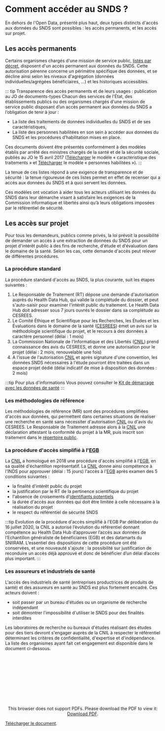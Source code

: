 # Comment accéder au SNDS ?
<!-- SPDX-License-Identifier: MPL-2.0 -->

En dehors de l'Open Data, présenté plus haut, deux types distincts d'accès aux données du SNDS sont possibles : les accès permanents, et les accès sur projet.

## Les accès permanents

Certains organismes chargés d'une mission de service public, [listés par décret](https://www.legifrance.gouv.fr/affichTexte.do?cidTexte=JORFTEXT000033702840&categorieLien=id), disposent d'un accès permanent aux données du SNDS.
Cette autorisation pérenne concerne un périmètre spécifique des données, et se décline ainsi selon les niveaux d'agrégation (données individuelles/agrégées bénéficiaires, …) et les historiques accessibles.

::: tip Transparence des accès permanents et de leurs usages : publication au JO de documents-types
Chacun des services de l'État, des établissements publics ou des organismes chargés d'une mission de service public disposant d’un accès permanent aux données du SNDS a l’obligation de tenir à jour :

- La liste des traitements de données individuelles du SNDS et de ses caractéristiques,
- La liste des personnes habilitées en son sein à accéder aux données du SNDS et les procédures d’habilitation mises en place.

Ces documents doivent être présentés conformément à des modèles établis par arrêté des ministres chargés de la santé et de la sécurité sociale, publiés au JO le 15 avril 2017 ([Télécharger](https://documentation-snds.health-data-hub.fr/files/HDH/modele_caracteristiques_des_traitements.doc) le modèle « caractéristique des traitements » et [Télécharger](https://documentation-snds.health-data-hub.fr/files/HDH/modele_habilitation.doc) le modèle « personnes habilitées »).
:::

La tenue de ces listes répond à une exigence de transparence et de sécurité : la tenue rigoureuse de ces listes permet en effet de recenser qui a accès aux données du SNDS et à quoi servent les données.

Ces modèles ont vocation à aider tous les acteurs utilisant les données du SNDS dans leur démarche visant à satisfaire les exigences de la Commission informatique et libertés ainsi qu’à leurs obligations imposées par le référentiel de sécurité.

## Les accès sur projet

Pour tous les demandeurs, publics comme privés, la loi prévoit la possibilité de demander un accès à une extraction de données du SNDS pour un projet d'intérêt public à des fins de recherche, d'étude et d'évaluation dans le domaine de la santé.
Selon les cas, cette demande d'accès peut relever de différentes procédures.

### La procédure standard

La procédure standard d'accès au SNDS, la plus courante, suit les étapes suivantes :

1. Le Responsable de Traitement (RT) dépose une demande d'autorisation auprès du Health Data Hub, qui valide la complétude du dossier, et peut s'auto-saisir pour examiner l'intérêt public du traitement.  Le Health Data Hub doit adresser sous 7 jours ouvrés le dossier dans sa complétude au CESREES.
2. Le Comité Éthique et Scientifique pour les Recherches, les Études et les Évaluations dans le domaine de la santé ([CESREES](https://www.health-data-hub.fr/page/le-cesrees)) émet un avis sur la méthodologie scientifique du projet, et le recours à des données à caractère personnel (délai : 1 mois)
3. La Commission Nationale de l'Informatique et des Libertés ([CNIL](../glossaire/CNIL.md)) prend connaissance des avis du CESREES, et donne une autorisation pour le projet (délai : 2 mois, renouvelable une fois)
4. A l'issue de l'autorisation [CNIL](../glossaire/CNIL.md) et après signature d'une convention, les données SNDS nécessaires à l'étude pourront être traitées dans un espace projet dédié (délai indicatif de mise à disposition des données : 2 mois)

:::tip Pour plus d'informations
Vous pouvez consulter le [Kit de démarrage avec les données de santé](../formation_snds/starter_kit.md)
:::

### Les méthodologies de référence

Les méthodologies de référence (MR) sont des procédures simplifiées d'accès aux données, qui permettent dans certaines situations de réaliser une recherche en santé sans nécessiter d'autorisation [CNIL](../glossaire/CNIL.md) ou d'avis du CESREES.
Le Responsable de Traitement adresse alors à la [CNIL](../glossaire/CNIL.md) une déclaration attestant la conformité du projet à la MR, puis inscrit son traitement dans le [répertoire public](https://www.health-data-hub.fr/projets).

### La procédure d'accès simplifié à l'[EGB](../glossaire/EGB.md)

La [CNIL](../glossaire/CNIL.md) a homologué en 2018 une procédure d'accès simplifié à l'[EGB](../glossaire/EGB.md), en sa qualité d'échantillon représentatif.
La [CNIL](../glossaire/CNIL.md) donne ainsi compétence à l'INDS pour approuver (délai : 15 jours) l'accès à l'[EGB](../glossaire/EGB.md) après examen des 5 conditions suivantes :

- la finalité d'intérêt public du projet
- la justification par le RT de la pertinence scientifique du projet
- l'absence de croisements d'[identifiants potentiels](../glossaire/IdPotentiels.md)
- la durée d'accès aux données qui doit être limitée à celle nécessaire à la réalisation du projet
- le respect du référentiel de sécurité SNDS

:::tip Evolution de la procédure d'accès simplifié à l'EGB
Par délibération du 16 juillet 2020, la CNIL a autorisé l’évolution du référentiel donnant compétence au Health Data Hub d’approuver l’accès aux données de l’Echantillon généraliste de bénéficiaires (EGB) et des datamarts du SNIIRAM.
L’essentiel des dispositions de cette procédure ont été conservées, et une nouveauté s'ajoute : la possibilité sur justification de reconduire un accès déjà approuvé et donc de bénéficier d’un délai d’accès plus important.
:::


### Les assureurs et industriels de santé

L'accès des industriels de santé (entreprises productrices de produits de santé) et des assureurs en santé au SNDS est plus fortement encadré.
Ces acteurs doivent :

- soit passer par un bureau d'études ou un organisme de recherche indépendant
- soit démontrer l'impossibilité d'utiliser le SNDS pour des finalités interdites

Les laboratoires de recherche ou bureaux d'études réalisant des études pour des tiers devront s'engager auprès de la CNIL à respecter le référentiel déterminant les critères de confidentialité, d'expertise et d'indépendance. 
La liste des organismes ayant fait cet engagement est disponible dans le document ci-dessous. 

<p style="text-align: center;">
<object data="https://documentation-snds.health-data-hub.fr/files/INDS/Engagement_de_conformite_au_reférentiel_au_05-03-20.pdf" type="application/pdf" width="500px" height="450px">
    <embed src="https://documentation-snds.health-data-hub.fr/files/INDS/Engagement_de_conformite_au_reférentiel_au_05-03-20.pdf" type="application/pdf">
        <p>This browser does not support PDFs. Please download the PDF to view it: <a href="https://documentation-snds.health-data-hub.fr/files/INDS/Engagement_de_conformite_au_reférentiel_au_05-03-20.pdf">Download PDF</a>.</p>
    </embed>
</object>
</p>

[Télécharger le document](https://documentation-snds.health-data-hub.fr/files/INDS/Engagement_de_conformite_au_reférentiel_au_05-03-20.pdf).
